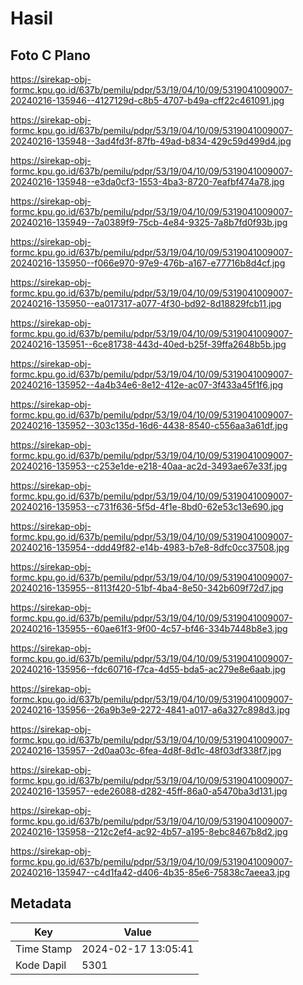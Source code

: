 # Hasil

## Foto C Plano

https://sirekap-obj-formc.kpu.go.id/637b/pemilu/pdpr/53/19/04/10/09/5319041009007-20240216-135946--4127129d-c8b5-4707-b49a-cff22c461091.jpg

https://sirekap-obj-formc.kpu.go.id/637b/pemilu/pdpr/53/19/04/10/09/5319041009007-20240216-135948--3ad4fd3f-87fb-49ad-b834-429c59d499d4.jpg

https://sirekap-obj-formc.kpu.go.id/637b/pemilu/pdpr/53/19/04/10/09/5319041009007-20240216-135948--e3da0cf3-1553-4ba3-8720-7eafbf474a78.jpg

https://sirekap-obj-formc.kpu.go.id/637b/pemilu/pdpr/53/19/04/10/09/5319041009007-20240216-135949--7a0389f9-75cb-4e84-9325-7a8b7fd0f93b.jpg

https://sirekap-obj-formc.kpu.go.id/637b/pemilu/pdpr/53/19/04/10/09/5319041009007-20240216-135950--f066e970-97e9-476b-a167-e77716b8d4cf.jpg

https://sirekap-obj-formc.kpu.go.id/637b/pemilu/pdpr/53/19/04/10/09/5319041009007-20240216-135950--ea017317-a077-4f30-bd92-8d18829fcb11.jpg

https://sirekap-obj-formc.kpu.go.id/637b/pemilu/pdpr/53/19/04/10/09/5319041009007-20240216-135951--6ce81738-443d-40ed-b25f-39ffa2648b5b.jpg

https://sirekap-obj-formc.kpu.go.id/637b/pemilu/pdpr/53/19/04/10/09/5319041009007-20240216-135952--4a4b34e6-8e12-412e-ac07-3f433a45f1f6.jpg

https://sirekap-obj-formc.kpu.go.id/637b/pemilu/pdpr/53/19/04/10/09/5319041009007-20240216-135952--303c135d-16d6-4438-8540-c556aa3a61df.jpg

https://sirekap-obj-formc.kpu.go.id/637b/pemilu/pdpr/53/19/04/10/09/5319041009007-20240216-135953--c253e1de-e218-40aa-ac2d-3493ae67e33f.jpg

https://sirekap-obj-formc.kpu.go.id/637b/pemilu/pdpr/53/19/04/10/09/5319041009007-20240216-135953--c731f636-5f5d-4f1e-8bd0-62e53c13e690.jpg

https://sirekap-obj-formc.kpu.go.id/637b/pemilu/pdpr/53/19/04/10/09/5319041009007-20240216-135954--ddd49f82-e14b-4983-b7e8-8dfc0cc37508.jpg

https://sirekap-obj-formc.kpu.go.id/637b/pemilu/pdpr/53/19/04/10/09/5319041009007-20240216-135955--8113f420-51bf-4ba4-8e50-342b609f72d7.jpg

https://sirekap-obj-formc.kpu.go.id/637b/pemilu/pdpr/53/19/04/10/09/5319041009007-20240216-135955--60ae61f3-9f00-4c57-bf46-334b7448b8e3.jpg

https://sirekap-obj-formc.kpu.go.id/637b/pemilu/pdpr/53/19/04/10/09/5319041009007-20240216-135956--fdc60716-f7ca-4d55-bda5-ac279e8e6aab.jpg

https://sirekap-obj-formc.kpu.go.id/637b/pemilu/pdpr/53/19/04/10/09/5319041009007-20240216-135956--26a9b3e9-2272-4841-a017-a6a327c898d3.jpg

https://sirekap-obj-formc.kpu.go.id/637b/pemilu/pdpr/53/19/04/10/09/5319041009007-20240216-135957--2d0aa03c-6fea-4d8f-8d1c-48f03df338f7.jpg

https://sirekap-obj-formc.kpu.go.id/637b/pemilu/pdpr/53/19/04/10/09/5319041009007-20240216-135957--ede26088-d282-45ff-86a0-a5470ba3d131.jpg

https://sirekap-obj-formc.kpu.go.id/637b/pemilu/pdpr/53/19/04/10/09/5319041009007-20240216-135958--212c2ef4-ac92-4b57-a195-8ebc8467b8d2.jpg

https://sirekap-obj-formc.kpu.go.id/637b/pemilu/pdpr/53/19/04/10/09/5319041009007-20240216-135947--c4d1fa42-d406-4b35-85e6-75838c7aeea3.jpg


## Metadata

| Key        | Value               |
| ---------- | ------------------- |
| Time Stamp | 2024-02-17 13:05:41 |
| Kode Dapil | 5301                |



